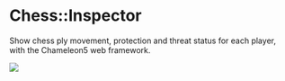Chess::Inspector
================

Show chess ply movement, protection and threat status for each player,
with the Chameleon5 web framework.

[](https://raw.github.com/ology/Chess-Inspector/master/site_root/img/Chess-Inspector.png)
[<img src="https://raw.github.com/ology/Chess-Inspector/master/site_root/img/Chess-Inspector.png">](Chess-Inspector.png)
